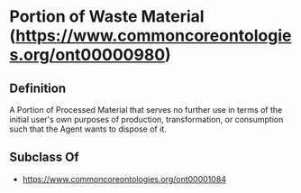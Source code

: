 # Portion of Waste Material (https://www.commoncoreontologies.org/ont00000980)

## Definition
A Portion of Processed Material that serves no further use in terms of the initial user's own purposes of production, transformation, or consumption such that the Agent wants to dispose of it.

## Subclass Of
- https://www.commoncoreontologies.org/ont00001084

